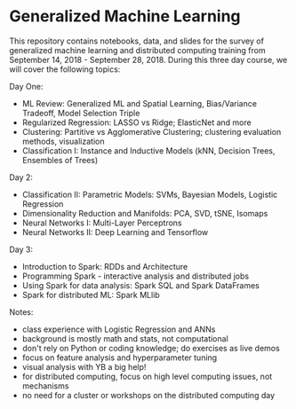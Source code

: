 # Generalized Machine Learning

This repository contains notebooks, data, and slides for the survey of generalized machine learning and distributed computing training from September 14, 2018 - September 28, 2018. During this three day course, we will cover the following topics:

Day One:

- ML Review: Generalized ML and Spatial Learning, Bias/Variance Tradeoff, Model Selection Triple 
- Regularized Regression: LASSO vs Ridge; ElasticNet and more 
- Clustering: Partitive vs Agglomerative Clustering; clustering evaluation methods, visualization 
- Classification I: Instance and Inductive Models (kNN, Decision Trees, Ensembles of Trees)

Day 2:

- Classification II: Parametric Models: SVMs, Bayesian Models, Logistic Regression 
- Dimensionality Reduction and Manifolds: PCA, SVD, tSNE, Isomaps 
- Neural Networks I: Multi-Layer Perceptrons 
- Neural Networks II: Deep Learning and Tensorflow 

Day 3:

- Introduction to Spark: RDDs and Architecture  
- Programming Spark - interactive analysis and distributed jobs 
- Using Spark for data analysis: Spark SQL and Spark DataFrames 
- Spark for distributed ML: Spark MLlib 



Notes:

- class experience with Logistic Regression and ANNs 
- background is mostly math and stats, not computational 
- don't rely on Python or coding knowledge; do exercises as live demos 
- focus on feature analysis and hyperparameter tuning 
- visual analysis with YB a big help! 
- for distributed computing, focus on high level computing issues, not mechanisms 
- no need for a cluster or workshops on the distributed computing day
